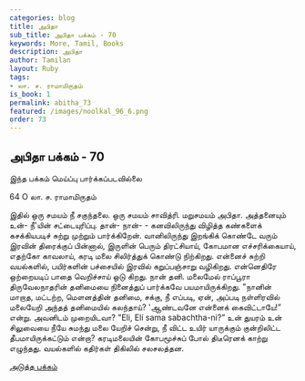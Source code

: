 ```yaml
---
categories: blog
title: அபிதா
sub_title: அபிதா பக்கம் - 70
keywords: More, Tamil, Books
description: அபிதா
author: Tamilan
layout: Ruby
tags:
- லா. ச. ராமாமிருதம்
is_book: 1
permalink: abitha_73
featured: /images/noolkal_96_6.png
order: 73
---
```

## அபிதா பக்கம் - 70

இந்த பக்கம் மெய்ப்பு பார்க்கப்படவில்லை

64 O லா. ச. ராமாமிருதம்

இதில் ஒரு சமயம் நீ சகுந்தலை. ஒரு சமயம் சாவித்ரி. மறுசமயம் அபிதா. அத்தனையும் உன்- நீ'யின் சட்டையுரிப்பு. தான்- நான்- - கனவிலிருந்து விழித்த கண்களைக் கசக்கியபடிச் சுற்று முற்றும் பார்க்கிறேன். வானிலிருந்து இறங்கிக் கொண்டே வரும் இரவின் திரைக்குப் பின்னால், இருளின் பெரும் திரட்சியாய், கோபமான எச்சரிக்கையாய், எதற்கோ காவலாய், கரடி மலை சிலிர்த்துக் கொண்டு நிற்கிறது. என்னைச் சுற்றி வயல்களில், பயிர்களின் பச்சையில் இரவில் கறுப்பஞ்சாறு வழிகிறது. என்னெதிரே ஒற்றையடிப் பாதை வெறிச்சாய் ஒடு கிறது. நான் தனி. மலைமேல் ராப்பூரா திருவேலநாதரின் தனிமையை நினைத்துப் பார்க்கவே பயமாயிருக்கிறது. "நானின் மாறாத, மட்டற்ற, மெளனத்தின் தனிமை, சக்கு, நீ எப்படி, ஏன், அப்படி நள்ளிரவில் மலையேறி அந்தத் தனிமையில் கலந்தாய்? 'ஆண்டவனே என்னைக் கைவிட்டாயே!” என்று. அவனிடம் முறையிடவா? "Eli, Elí sama sabachtha-ni?” உன் துயரம் உன் சிலுவையை நீயே சுமந்து மலை யேறிச் சென்று, நீ விட்ட உயிர் யாருக்கும் குன்றிலிட்ட தீபமாயிருக்கட்டும் என்றா? கரடிமலையின் கோபமூச்சுப் போல் திடீரெனக் காற்று எழுந்தது. வயல்களில் கதிர்கள் திகிலில் சலசலத்தன.

[அடுத்த பக்கம்](abitha_74)